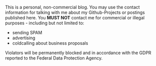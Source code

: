 This is a personal, non-commercial blog. You may use the contact
information for talking with me about my Github-Projects or postings
published here. You **MUST NOT** contact me for commercial or illegal
purposes - including but not limited to:

- sending SPAM
- advertising
- coldcalling about business proposals

Violators will be permanently blocked and in accordance with the GDPR
reported to the Federal Data Protection Agency.
